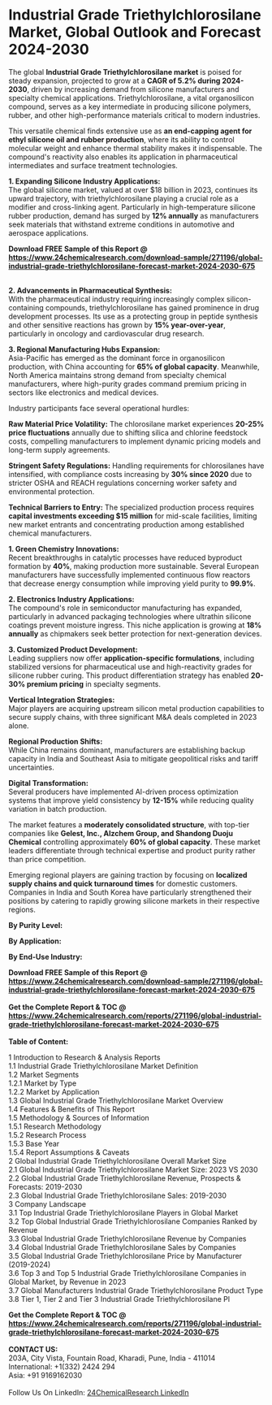 <h1>Industrial Grade Triethylchlorosilane Market, Global Outlook and Forecast 2024-2030</h1><p>The global <strong>Industrial Grade Triethylchlorosilane market</strong> is poised for steady expansion, projected to grow at a <strong>CAGR of 5.2% during 2024-2030</strong>, driven by increasing demand from silicone manufacturers and specialty chemical applications. Triethylchlorosilane, a vital organosilicon compound, serves as a key intermediate in producing silicone polymers, rubber, and other high-performance materials critical to modern industries.</p><p>This versatile chemical finds extensive use as <strong>an end-capping agent for ethyl silicone oil and rubber production</strong>, where its ability to control molecular weight and enhance thermal stability makes it indispensable. The compound's reactivity also enables its application in pharmaceutical intermediates and surface treatment technologies.</p><p><strong>1. Expanding Silicone Industry Applications:</strong><br>
The global silicone market, valued at over $18 billion in 2023, continues its upward trajectory, with triethylchlorosilane playing a crucial role as a modifier and cross-linking agent. Particularly in high-temperature silicone rubber production, demand has surged by <strong>12% annually</strong> as manufacturers seek materials that withstand extreme conditions in automotive and aerospace applications.</p><div><b>Download FREE Sample of this Report @ 
            <a href="https://www.24chemicalresearch.com/download-sample/271196/global-industrial-grade-triethylchlorosilane-forecast-market-2024-2030-675">
            https://www.24chemicalresearch.com/download-sample/271196/global-industrial-grade-triethylchlorosilane-forecast-market-2024-2030-675</a></b></div><br><p><strong>2. Advancements in Pharmaceutical Synthesis:</strong><br>
With the pharmaceutical industry requiring increasingly complex silicon-containing compounds, triethylchlorosilane has gained prominence in drug development processes. Its use as a protecting group in peptide synthesis and other sensitive reactions has grown by <strong>15% year-over-year</strong>, particularly in oncology and cardiovascular drug research.</p><p><strong>3. Regional Manufacturing Hubs Expansion:</strong><br>
Asia-Pacific has emerged as the dominant force in organosilicon production, with China accounting for <strong>65% of global capacity</strong>. Meanwhile, North America maintains strong demand from specialty chemical manufacturers, where high-purity grades command premium pricing in sectors like electronics and medical devices.</p><p>Industry participants face several operational hurdles:</p><p><strong>Raw Material Price Volatility:</strong> The chlorosilane market experiences <strong>20-25% price fluctuations</strong> annually due to shifting silica and chlorine feedstock costs, compelling manufacturers to implement dynamic pricing models and long-term supply agreements.</p><p><strong>Stringent Safety Regulations:</strong> Handling requirements for chlorosilanes have intensified, with compliance costs increasing by <strong>30% since 2020</strong> due to stricter OSHA and REACH regulations concerning worker safety and environmental protection.</p><p><strong>Technical Barriers to Entry:</strong> The specialized production process requires <strong>capital investments exceeding $15 million</strong> for mid-scale facilities, limiting new market entrants and concentrating production among established chemical manufacturers.</p><p><strong>1. Green Chemistry Innovations:</strong><br>
Recent breakthroughs in catalytic processes have reduced byproduct formation by <strong>40%</strong>, making production more sustainable. Several European manufacturers have successfully implemented continuous flow reactors that decrease energy consumption while improving yield purity to <strong>99.9%</strong>.</p><p><strong>2. Electronics Industry Applications:</strong><br>
The compound's role in semiconductor manufacturing has expanded, particularly in advanced packaging technologies where ultrathin silicone coatings prevent moisture ingress. This niche application is growing at <strong>18% annually</strong> as chipmakers seek better protection for next-generation devices.</p><p><strong>3. Customized Product Development:</strong><br>
Leading suppliers now offer <strong>application-specific formulations</strong>, including stabilized versions for pharmaceutical use and high-reactivity grades for silicone rubber curing. This product differentiation strategy has enabled <strong>20-30% premium pricing</strong> in specialty segments.</p><p><strong>Vertical Integration Strategies:</strong><br>
    Major players are acquiring upstream silicon metal production capabilities to secure supply chains, with three significant M&amp;A deals completed in 2023 alone.</p><p><strong>Regional Production Shifts:</strong><br>
    While China remains dominant, manufacturers are establishing backup capacity in India and Southeast Asia to mitigate geopolitical risks and tariff uncertainties.</p><p><strong>Digital Transformation:</strong><br>
    Several producers have implemented AI-driven process optimization systems that improve yield consistency by <strong>12-15%</strong> while reducing quality variation in batch production.</p><p>The market features a <strong>moderately consolidated structure</strong>, with top-tier companies like <strong>Gelest, Inc., Alzchem Group, and Shandong Duoju Chemical</strong> controlling approximately <strong>60% of global capacity</strong>. These market leaders differentiate through technical expertise and product purity rather than price competition.</p><p>Emerging regional players are gaining traction by focusing on <strong>localized supply chains and quick turnaround times</strong> for domestic customers. Companies in India and South Korea have particularly strengthened their positions by catering to rapidly growing silicone markets in their respective regions.</p><p><strong>By Purity Level:</strong></p><p><strong>By Application:</strong></p><p><strong>By End-Use Industry:</strong></p><div><b>Download FREE Sample of this Report @ 
            <a href="https://www.24chemicalresearch.com/download-sample/271196/global-industrial-grade-triethylchlorosilane-forecast-market-2024-2030-675">
            https://www.24chemicalresearch.com/download-sample/271196/global-industrial-grade-triethylchlorosilane-forecast-market-2024-2030-675</a></b></div><br><div><b>Get the Complete Report & TOC @ 
            <a href="https://www.24chemicalresearch.com/reports/271196/global-industrial-grade-triethylchlorosilane-forecast-market-2024-2030-675">
            https://www.24chemicalresearch.com/reports/271196/global-industrial-grade-triethylchlorosilane-forecast-market-2024-2030-675</a></b></div><br>
            <b>Table of Content:</b><p>1 Introduction to Research & Analysis Reports<br />
    1.1 Industrial Grade Triethylchlorosilane Market Definition<br />
    1.2 Market Segments<br />
        1.2.1 Market by Type<br />
        1.2.2 Market by Application<br />
    1.3 Global Industrial Grade Triethylchlorosilane Market Overview<br />
    1.4 Features & Benefits of This Report<br />
    1.5 Methodology & Sources of Information<br />
        1.5.1 Research Methodology<br />
        1.5.2 Research Process<br />
        1.5.3 Base Year<br />
        1.5.4 Report Assumptions & Caveats<br />
2 Global Industrial Grade Triethylchlorosilane Overall Market Size<br />
    2.1 Global Industrial Grade Triethylchlorosilane Market Size: 2023 VS 2030<br />
    2.2 Global Industrial Grade Triethylchlorosilane Revenue, Prospects & Forecasts: 2019-2030<br />
    2.3 Global Industrial Grade Triethylchlorosilane Sales: 2019-2030<br />
3 Company Landscape<br />
    3.1 Top Industrial Grade Triethylchlorosilane Players in Global Market<br />
    3.2 Top Global Industrial Grade Triethylchlorosilane Companies Ranked by Revenue<br />
    3.3 Global Industrial Grade Triethylchlorosilane Revenue by Companies<br />
    3.4 Global Industrial Grade Triethylchlorosilane Sales by Companies<br />
    3.5 Global Industrial Grade Triethylchlorosilane Price by Manufacturer (2019-2024)<br />
    3.6 Top 3 and Top 5 Industrial Grade Triethylchlorosilane Companies in Global Market, by Revenue in 2023<br />
    3.7 Global Manufacturers Industrial Grade Triethylchlorosilane Product Type<br />
    3.8 Tier 1, Tier 2 and Tier 3 Industrial Grade Triethylchlorosilane Pl</p><div><b>Get the Complete Report & TOC @ 
            <a href="https://www.24chemicalresearch.com/reports/271196/global-industrial-grade-triethylchlorosilane-forecast-market-2024-2030-675">
            https://www.24chemicalresearch.com/reports/271196/global-industrial-grade-triethylchlorosilane-forecast-market-2024-2030-675</a></b></div><br><b>CONTACT US:</b><br>
            203A, City Vista, Fountain Road, Kharadi, Pune, India - 411014<br>
            International: +1(332) 2424 294<br>
            Asia: +91 9169162030 <br><br>
            Follow Us On LinkedIn: <a href="https://www.linkedin.com/company/24chemicalresearch/">24ChemicalResearch LinkedIn</a>